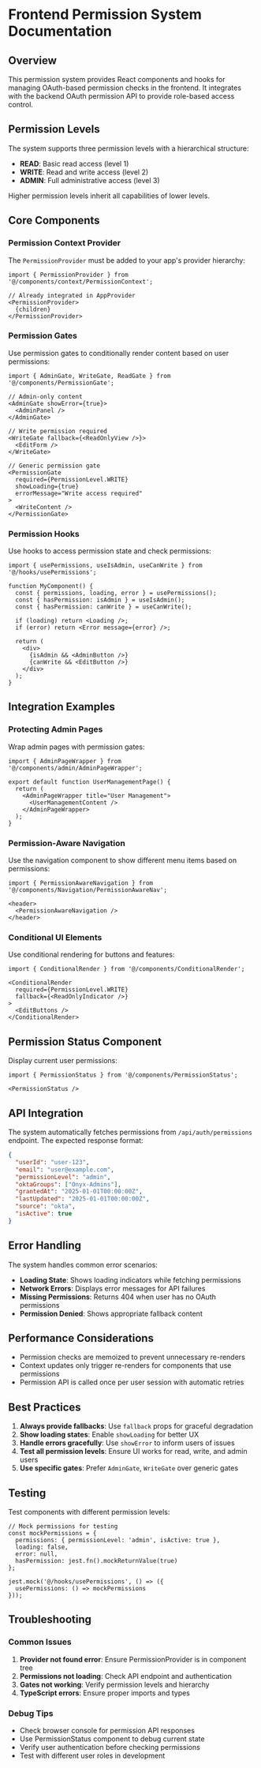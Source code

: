 # Frontend Permission System Documentation

## Overview

This permission system provides React components and hooks for managing OAuth-based permission checks in the frontend. It integrates with the backend OAuth permission API to provide role-based access control.

## Permission Levels

The system supports three permission levels with a hierarchical structure:

- **READ**: Basic read access (level 1)
- **WRITE**: Read and write access (level 2) 
- **ADMIN**: Full administrative access (level 3)

Higher permission levels inherit all capabilities of lower levels.

## Core Components

### Permission Context Provider

The `PermissionProvider` must be added to your app's provider hierarchy:

```tsx
import { PermissionProvider } from '@/components/context/PermissionContext';

// Already integrated in AppProvider
<PermissionProvider>
  {children}
</PermissionProvider>
```

### Permission Gates

Use permission gates to conditionally render content based on user permissions:

```tsx
import { AdminGate, WriteGate, ReadGate } from '@/components/PermissionGate';

// Admin-only content
<AdminGate showError={true}>
  <AdminPanel />
</AdminGate>

// Write permission required
<WriteGate fallback={<ReadOnlyView />}>
  <EditForm />
</WriteGate>

// Generic permission gate
<PermissionGate 
  required={PermissionLevel.WRITE}
  showLoading={true}
  errorMessage="Write access required"
>
  <WriteContent />
</PermissionGate>
```

### Permission Hooks

Use hooks to access permission state and check permissions:

```tsx
import { usePermissions, useIsAdmin, useCanWrite } from '@/hooks/usePermissions';

function MyComponent() {
  const { permissions, loading, error } = usePermissions();
  const { hasPermission: isAdmin } = useIsAdmin();
  const { hasPermission: canWrite } = useCanWrite();
  
  if (loading) return <Loading />;
  if (error) return <Error message={error} />;
  
  return (
    <div>
      {isAdmin && <AdminButton />}
      {canWrite && <EditButton />}
    </div>
  );
}
```

## Integration Examples

### Protecting Admin Pages

Wrap admin pages with permission gates:

```tsx
import { AdminPageWrapper } from '@/components/admin/AdminPageWrapper';

export default function UserManagementPage() {
  return (
    <AdminPageWrapper title="User Management">
      <UserManagementContent />
    </AdminPageWrapper>
  );
}
```

### Permission-Aware Navigation

Use the navigation component to show different menu items based on permissions:

```tsx
import { PermissionAwareNavigation } from '@/components/Navigation/PermissionAwareNav';

<header>
  <PermissionAwareNavigation />
</header>
```

### Conditional UI Elements

Use conditional rendering for buttons and features:

```tsx
import { ConditionalRender } from '@/components/ConditionalRender';

<ConditionalRender 
  required={PermissionLevel.WRITE}
  fallback={<ReadOnlyIndicator />}
>
  <EditButtons />
</ConditionalRender>
```

## Permission Status Component

Display current user permissions:

```tsx
import { PermissionStatus } from '@/components/PermissionStatus';

<PermissionStatus />
```

## API Integration

The system automatically fetches permissions from `/api/auth/permissions` endpoint. The expected response format:

```json
{
  "userId": "user-123",
  "email": "user@example.com", 
  "permissionLevel": "admin",
  "oktaGroups": ["Onyx-Admins"],
  "grantedAt": "2025-01-01T00:00:00Z",
  "lastUpdated": "2025-01-01T00:00:00Z", 
  "source": "okta",
  "isActive": true
}
```

## Error Handling

The system handles common error scenarios:

- **Loading State**: Shows loading indicators while fetching permissions
- **Network Errors**: Displays error messages for API failures  
- **Missing Permissions**: Returns 404 when user has no OAuth permissions
- **Permission Denied**: Shows appropriate fallback content

## Performance Considerations

- Permission checks are memoized to prevent unnecessary re-renders
- Context updates only trigger re-renders for components that use permissions
- Permission API is called once per user session with automatic retries

## Best Practices

1. **Always provide fallbacks**: Use `fallback` props for graceful degradation
2. **Show loading states**: Enable `showLoading` for better UX
3. **Handle errors gracefully**: Use `showError` to inform users of issues
4. **Test all permission levels**: Ensure UI works for read, write, and admin users
5. **Use specific gates**: Prefer `AdminGate`, `WriteGate` over generic gates

## Testing

Test components with different permission levels:

```tsx
// Mock permissions for testing
const mockPermissions = {
  permissions: { permissionLevel: 'admin', isActive: true },
  loading: false,
  error: null,
  hasPermission: jest.fn().mockReturnValue(true)
};

jest.mock('@/hooks/usePermissions', () => ({
  usePermissions: () => mockPermissions
}));
```

## Troubleshooting

### Common Issues

1. **Provider not found error**: Ensure PermissionProvider is in component tree
2. **Permissions not loading**: Check API endpoint and authentication
3. **Gates not working**: Verify permission levels and hierarchy
4. **TypeScript errors**: Ensure proper imports and types

### Debug Tips

- Check browser console for permission API responses
- Use PermissionStatus component to debug current state
- Verify user authentication before checking permissions
- Test with different user roles in development
